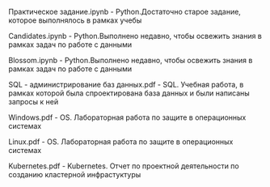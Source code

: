 Практическое задание.ipynb - Python.Достаточно старое задание, которое выполнялось в рамках учебы

Candidates.ipynb - Python.Выполнено недавно, чтобы освежить знания в рамках задач по работе с данными

Blossom.ipynb - Python.Выполнено недавно, чтобы освежить знания в рамках задач по работе с данными

SQL - администрирование баз данных.pdf - SQL. Учебная работа, в рамках которой была спроектирована база данных и были написаны запросы к ней

Windows.pdf - OS. Лабораторная работа по защите в операционных системах

Linux.pdf - OS. Лабораторная работа по защите в операционных системах

Kubernetes.pdf - Kubernetes. Отчет по проектной деятельности по созданию кластерной инфрастуктуры
